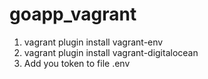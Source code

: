 # goapp_vagrant
1) vagrant plugin install vagrant-env
2) vagrant plugin install vagrant-digitalocean
3) Add you token to file .env 
